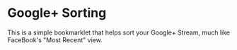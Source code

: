 Google+ Sorting
===============

This is a simple bookmarklet that helps sort your Google+ Stream, much like FaceBook's "Most Recent" view.

